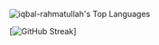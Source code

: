 ![iqbal-rahmatullah's Top Languages](https://github-readme-stats.vercel.app/api/top-langs/?username=iqbal-rahmatullah&theme=blueberry&show_icons=true&hide_border=false&layout=compact&hide=css,scss,html)

[![GitHub Streak](https://nirzak-streak-stats.vercel.app?user=iqbal-rahmatullah&theme=aura&date_format=j%20M%5B%20Y%5D)]
